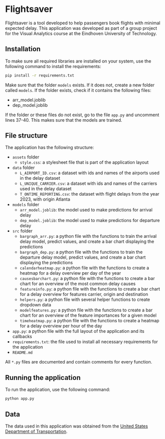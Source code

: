 # Flightsaver

Flightsaver is a tool developed to help passengers book flights with minimal expected delay.
This application was developed as part of a group project for the Visual Analytics course at the Eindhoven University of Technology.

## Installation

To make sure all required libraries are installed on your system, use the following command to install the requirements:

```bash
pip install -r requirements.txt
```

Make sure that the folder `models` exists. If it does not, create a new folder called `models`.
If the folder exists, check if it contains the following files:
* arr_model.joblib
* dep_model.joblib

If the folder or these files do not exist, go to the file `app.py` and uncomment lines 37-40. This makes sure that the models are trained.

## File structure

The application has the following structure:
* `assets` folder
    * `style.css`: a stylesheet file that is part of the application layout
* `data` folder
    * `L_AIRPORT_ID.csv`: a dataset with ids and names of the airports used in the delay dataset
    * `L_UNIQUE_CARRIER.csv`: a dataset with ids and names of the carriers used in the delay dataset
    * `T_ONTIME_REPORTING.csv`: the dataset with flight delays from the year 2023, with origin Atlanta
* `models` folder
    * `arr_model.joblib`: the model used to make predictions for arrival delay
    * `dep_model.joblib`: the model used to make predictions for departure delay
* `src` folder
    * `bargraph_arr.py`: a python file with the functions to train the arrival delay model, predict values, and create a bar chart displaying the predictions
    * `bargraph_dep.py`: a python file with the functions to train the departure delay model, predict values, and create a bar chart displaying the predictions
    * `calendarheatmap.py`: a python file with the functions to create a heatmap for a delay overview per day of the year
    * `causesbarchart.py`: a python file with the functions to create a bar chart for an overview of the most common delay causes
    * `featureinfo.py`: a python file with the functions to create a bar chart for a delay overview for features carrier, origin and destination
    * `helpers.py`: a python file with several helper functions to create dropdown data
    * `modelfeatures.py`: a python file with the functions to create a bar chart for an overview of the feature importances for a given model
    * `timeheatmap.py`: a python file with the functions to create a heatmap for a delay overview per hour of the day
* `app.py`: a python file with the full layout of the application and its callbacks
* `requirements.txt`: the file used to install all necessary requirements for the application
* `README.md`

All `*.py` files are documented and contain comments for every function.

## Running the application

To run the application, use the following command:
```bash
python app.py
```

## Data

The data used in this application was obtained from the [United States Department of Transportation](https://www.transtats.bts.gov/).
